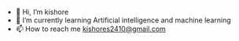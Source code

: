 - 👋 Hi, I’m kishore
- 🌱 I’m currently learning Artificial intelligence and machine learning
- 📫 How to reach me kishores2410@gmail.com

<!---
Kishore-S-2410/Kishore-S-2410 is a ✨ special ✨ repository because its `README.md` (this file) appears on your GitHub profile.
You can click the Preview link to take a look at your changes.
--->
